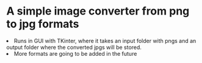 # A simple image converter from png to jpg formats
<li>Runs in GUI with TKinter, where it takes an input folder with pngs and an output folder where the converted jpgs will be stored.</li>
<li>More formats are going to be added in the future</li>